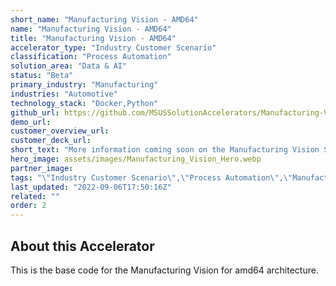 ```yaml
---
short_name: "Manufacturing Vision - AMD64"
name: "Manufacturing Vision - AMD64"
title: "Manufacturing Vision - AMD64"
accelerator_type: "Industry Customer Scenario"
classification: "Process Automation"
solution_area: "Data & AI"
status: "Beta"
primary_industry: "Manufacturing"
industries: "Automotive"
technology_stack: "Docker,Python"
github_url: https://github.com/MSUSSolutionAccelerators/Manufacturing-Vision-Solution-Accelerator-AMD64
demo_url: 
customer_overview_url: 
customer_deck_url: 
short_text: "More information coming soon on the Manufacturing Vision Solution Accelerator for AMD64 devices"
hero_image: assets/images/Manufacturing_Vision_Hero.webp
partner_image: 
tags: "\"Industry Customer Scenario\",\"Process Automation\",\"Manufacturing\",\"Automotive\",\"Docker\",\"Python\",\"Data & AI\",\"Beta\""
last_updated: "2022-09-06T17:50:16Z"
related: ""
order: 2
---
```

## About this Accelerator

This is the base code for the Manufacturing Vision for amd64 architecture.